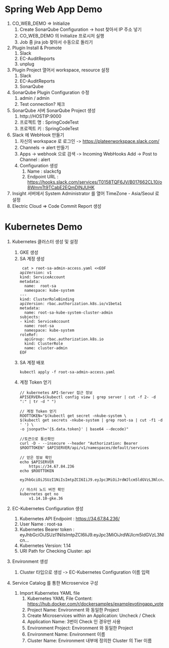# Spring Web App Demo

1. CO_WEB_DEMO => Initialize
	1.  Create SonarQube Configuration -> host 찾아서 IP 주소 넣기
	2.  CO_WEB_DEMO 의 Initialize 프로시저 실행
	3. Job 중  jira job 찾아서 수동으로 돌리기
2. Plugin  Install & Promote
	1. Slack
	2. EC-AuditReports
	3. unplug 
3. Plugin Project 열어서 workspace, resource 설정
	1. Slack
	2. EC-AuditReports
	3. SonarQube
4. SonarQube Plugin Configuration 수정
	1. admin / admin
	2. Test connection? 체크 
5. SonarQube 서버 SonarQube Project 생성
	1. http://HOSTIP:9000
	2. 프로젝트 명 : SpringCodeTest
	3. 프로젝트 키 : SpringCodeTest  
6. Slack 에 WebHook 만들기
	1. 자신의 workspace 로 로그인  ->  https://plateerworkspace.slack.com/
	2. Channels -> alert 만들기
	3. Apps -> webhook 으로 검색 -> Incoming WebHooks Add -> Post to Channel : alert 
	4. Configuration 생성  
		1. Name : slackcfg
		2. Endpoint URL : https://hooks.slack.com/services/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
7. Insight 서버에서 System Administrator 를 열어 TimeZone - Asia/Seoul 로 설정   
8. Electric Cloud => Code Commit Report 생성 


# Kubernetes Demo

1. Kubernetes 클러스터 생성 및 설정
	1. GKE 생성
	2. SA 계정 생성
		```
		 cat > root-sa-admin-access.yaml <<EOF
		apiVersion: v1
		kind: ServiceAccount
		metadata:
		  name:  root-sa
		  namespace: kube-system
		---
		kind: ClusterRoleBinding
		apiVersion: rbac.authorization.k8s.io/v1beta1
		metadata:
		  name: root-sa-kube-system-cluster-admin
		subjects:
		- kind: ServiceAccount
		  name: root-sa
		  namespace: kube-system
		roleRef:
		  apiGroup: rbac.authorization.k8s.io
		  kind: ClusterRole
		  name: cluster-admin
		EOF
		```
	3. SA 계정 배포
		```
		kubectl apply -f root-sa-admin-access.yaml
		```
	4. 계정 Token 얻기
		```
		// kubernetes API-Server 접근 정보
		APISERVER=$(kubectl config view | grep server | cut -f 2- -d ":" | tr -d " ")

		// 계정 Token 얻기
		ROOTTOKEN="$(kubectl get secret -nkube-system \
		$(kubectl get secrets -nkube-system | grep root-sa | cut -f1 -d ' ') \
		-o jsonpath='{$.data.token}' | base64 --decode)"

		//토큰으로 통신확인
		curl -D - --insecure --header "Authorization: Bearer $ROOTTOKEN" $APISERVER/api/v1/namespaces/default/services

		// 얻은 정보 확인
		echo $APISERVER
		    https://34.67.84.236
		echo $ROOTTOKEN
		    eyJhbGciOiJSUzI1NiIsImtpZCI6IiJ9.eyJpc3MiOiJrdWJlcm5ldGVzL3Nlcn...
		
		// 마스터 노드 버전 확인
		kubernetes get no 
		    v1.14.10-gke.36
		```
2. EC-Kubernetes Configuration 생성
	1. Kubernetes API Endpoint : https://34.67.84.236/
	2. User Name : root-sa
	3. Kubernetes Bearer token : eyJhbGciOiJSUzI1NiIsImtpZCI6IiJ9.eyJpc3MiOiJrdWJlcm5ldGVzL3Nlcn...
	4. Kubernetes Version: 1.14
	5. URI Path for Checking Cluster: api

3. Environment 생성
	1. Cluster 타입으로 생성 -> EC-Kubernetes Configuration 이름 입력

4. Service Catalog 를 통한 Microservice 구성
	1. Import Kubernetes YAML file
		1. Kubernetes YAML File Content: https://hub.docker.com/r/dockersamples/examplevotingapp_vote
		2. Project Name: Environment 와 동일한 Project
		3. Create Microservices within an Application: Uncheck / Check
		4. Application Name: 3번이 Check 인 경우만 사용
		5. Environment Project: Environment 와 동일한 Project
		6. Environment Name: Environment 이름
		7. Cluster Name: Environment 내부에 정의한 Cluster 의 Tier 이름
		
		




